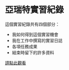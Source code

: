 # 亞瑞特實習紀錄

這個實習紀錄共有四個部分：

* 我如何得到這個實習機會
* 我在工作中撰寫的實習日誌
* 各項任務成果
* 結束時留下的許多資料

[請點此觀看](https://tzuhanchen.github.io/arete-internship)